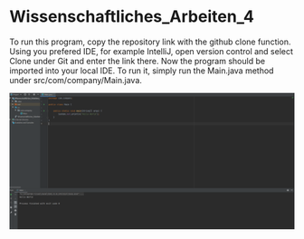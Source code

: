 # Wissenschaftliches_Arbeiten_4
To run this program, copy the repository link with the github clone function.
Using you prefered IDE, for example IntelliJ, open version control and select Clone under Git and enter the link there.
Now the program should be imported into your local IDE.
To run it, simply run the Main.java method under src/com/company/Main.java.

![Screenshot](Screenshot.PNG)
